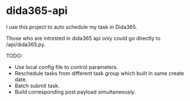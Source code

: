 # dida365-api

I use this project to auto schedule my task in Dida365.

Those who are intrested in dida365 api only could go directly to /api/dida365.py.


TODO:
* Use local config file to control parameters.
* Reschedule tasks from different task group which built in same create date.
* Batch submit task.
* Build corresponding post payload simultaneously.
